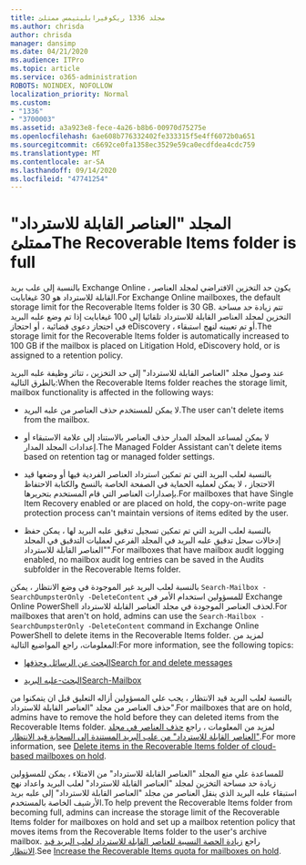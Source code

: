 ```yaml
---
title: مجلد 1336 ريكوفيرابليتيمس ممتلئ
ms.author: chrisda
author: chrisda
manager: dansimp
ms.date: 04/21/2020
ms.audience: ITPro
ms.topic: article
ms.service: o365-administration
ROBOTS: NOINDEX, NOFOLLOW
localization_priority: Normal
ms.custom:
- "1336"
- "3700003"
ms.assetid: a3a923e8-fece-4a26-b8b6-00970d75275e
ms.openlocfilehash: 6ae608b776332402fe333315f5e4ff6072b0a651
ms.sourcegitcommit: c6692ce0fa1358ec3529e59ca0ecdfdea4cdc759
ms.translationtype: MT
ms.contentlocale: ar-SA
ms.lasthandoff: 09/14/2020
ms.locfileid: "47741254"
---
```

# <a name="the-recoverable-items-folder-is-full"></a><span data-ttu-id="a4f5f-102">المجلد "العناصر القابلة للاسترداد" ممتلئ</span><span class="sxs-lookup"><span data-stu-id="a4f5f-102">The Recoverable Items folder is full</span></span>

<span data-ttu-id="a4f5f-103">بالنسبة إلى علب بريد Exchange Online ، يكون حد التخزين الافتراضي لمجلد العناصر القابلة للاسترداد هو 30 غيغابايت.</span><span class="sxs-lookup"><span data-stu-id="a4f5f-103">For Exchange Online mailboxes, the default storage limit for the Recoverable Items folder is 30 GB.</span></span> <span data-ttu-id="a4f5f-104">تتم زيادة حد مساحة التخزين لمجلد العناصر القابلة للاسترداد تلقائيا إلى 100 غيغابايت إذا تم وضع علبه البريد في احتجاز دعوى قضائية ، أو احتجاز eDiscovery ، أو تم تعيينه لنهج استبقاء.</span><span class="sxs-lookup"><span data-stu-id="a4f5f-104">The storage limit for the Recoverable Items folder is automatically increased to 100 GB if the mailbox is placed on Litigation Hold, eDiscovery hold, or is assigned to a retention policy.</span></span>

<span data-ttu-id="a4f5f-105">عند وصول مجلد "العناصر القابلة للاسترداد" إلى حد التخزين ، تتاثر وظيفة علبه البريد بالطرق التالية:</span><span class="sxs-lookup"><span data-stu-id="a4f5f-105">When the Recoverable Items folder reaches the storage limit, mailbox functionality is affected in the following ways:</span></span>

- <span data-ttu-id="a4f5f-106">لا يمكن للمستخدم حذف العناصر من علبه البريد.</span><span class="sxs-lookup"><span data-stu-id="a4f5f-106">The user can't delete items from the mailbox.</span></span>

- <span data-ttu-id="a4f5f-107">لا يمكن لمساعد المجلد المدار حذف العناصر بالاستناد إلى علامة الاستبقاء أو إعدادات المجلد المدار.</span><span class="sxs-lookup"><span data-stu-id="a4f5f-107">The Managed Folder Assistant can't delete items based on retention tag or managed folder settings.</span></span>

- <span data-ttu-id="a4f5f-108">بالنسبة لعلب البريد التي تم تمكين استرداد العناصر الفردية فيها أو وضعها قيد الاحتجاز ، لا يمكن لعمليه الحماية في الصفحة الخاصة بالنسخ والكتابة الاحتفاظ بإصدارات العناصر التي قام المستخدم بتحريرها.</span><span class="sxs-lookup"><span data-stu-id="a4f5f-108">For mailboxes that have Single Item Recovery enabled or are placed on hold, the copy-on-write page protection process can't maintain versions of items edited by the user.</span></span>

- <span data-ttu-id="a4f5f-109">بالنسبة لعلب البريد التي تم تمكين تسجيل تدقيق علبه البريد لها ، يمكن حفظ إدخالات سجل تدقيق علبه البريد في المجلد الفرعي لعمليات التدقيق في المجلد "العناصر القابلة للاسترداد".</span><span class="sxs-lookup"><span data-stu-id="a4f5f-109">For mailboxes that have mailbox audit logging enabled, no mailbox audit log entries can be saved in the Audits subfolder in the Recoverable Items folder.</span></span>

<span data-ttu-id="a4f5f-110">بالنسبة لعلب البريد غير الموجودة في وضع الانتظار ، يمكن `Search-Mailbox -SearchDumpsterOnly -DeleteContent` للمسؤولين استخدام الأمر في Exchange Online PowerShell لحذف العناصر الموجودة في مجلد العناصر القابلة للاسترداد.</span><span class="sxs-lookup"><span data-stu-id="a4f5f-110">For mailboxes that aren't on hold, admins can use the `Search-Mailbox -SearchDumpsterOnly -DeleteContent` command in Exchange Online PowerShell to delete items in the Recoverable Items folder.</span></span> <span data-ttu-id="a4f5f-111">لمزيد من المعلومات، راجع المواضيع التالية:</span><span class="sxs-lookup"><span data-stu-id="a4f5f-111">For more information, see the following topics:</span></span>

- [<span data-ttu-id="a4f5f-112">البحث عن الرسائل وحذفها</span><span class="sxs-lookup"><span data-stu-id="a4f5f-112">Search for and delete messages</span></span>](https://docs.microsoft.com/microsoft-365/compliance/search-for-and-delete-messagesadmin-help)

- [<span data-ttu-id="a4f5f-113">البحث-علبه البريد</span><span class="sxs-lookup"><span data-stu-id="a4f5f-113">Search-Mailbox</span></span>](https://docs.microsoft.com/powershell/module/exchange/mailboxes/Search-Mailbox)

<span data-ttu-id="a4f5f-114">بالنسبة لعلب البريد قيد الانتظار ، يجب علي المسؤولين أزاله التعليق قبل ان يتمكنوا من حذف العناصر من مجلد "العناصر القابلة للاسترداد".</span><span class="sxs-lookup"><span data-stu-id="a4f5f-114">For mailboxes that are on hold, admins have to remove the hold before they can deleted items from the Recoverable Items folder.</span></span> <span data-ttu-id="a4f5f-115">لمزيد من المعلومات ، راجع [حذف العناصر في مجلد "العناصر القابلة للاسترداد" من علب البريد المستندة إلى السحابة قيد الانتظار](https://docs.microsoft.com/microsoft-365/compliance/delete-items-in-the-recoverable-items-folder-of-mailboxes-on-hold).</span><span class="sxs-lookup"><span data-stu-id="a4f5f-115">For more information, see [Delete items in the Recoverable Items folder of cloud-based mailboxes on hold](https://docs.microsoft.com/microsoft-365/compliance/delete-items-in-the-recoverable-items-folder-of-mailboxes-on-hold).</span></span>

<span data-ttu-id="a4f5f-116">للمساعدة علي منع المجلد "العناصر القابلة للاسترداد" من الامتلاء ، يمكن للمسؤولين زيادة حد مساحة التخزين لمجلد "العناصر القابلة للاسترداد" لعلب البريد واعداد نهج استبقاء علبه البريد الذي ينقل العناصر من مجلد "العناصر القابلة للاسترداد" إلى علبه بريد الأرشيف الخاصة بالمستخدم.</span><span class="sxs-lookup"><span data-stu-id="a4f5f-116">To help prevent the Recoverable Items folder from becoming full, admins can increase the storage limit of the Recoverable Items folder for mailboxes on hold and set up a mailbox retention policy that moves items from the Recoverable Items folder to the user's archive mailbox.</span></span> <span data-ttu-id="a4f5f-117">راجع [زيادة الحصة النسبية للعناصر القابلة للاسترداد لعلب البريد قيد الانتظار](https://docs.microsoft.com/microsoft-365/compliance/increase-the-recoverable-quota-for-mailboxes-on-hold).</span><span class="sxs-lookup"><span data-stu-id="a4f5f-117">See [Increase the Recoverable Items quota for mailboxes on hold](https://docs.microsoft.com/microsoft-365/compliance/increase-the-recoverable-quota-for-mailboxes-on-hold).</span></span>
